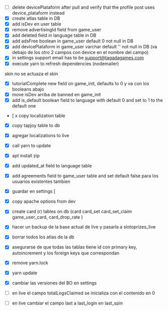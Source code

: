  - [ ] delete devicePlataform after pull and verify that the profile post uses device_plataform instead
 - [x] create atlas table in DB
 - [x] add isDev en user table
 - [x] remove advertisingId field from game_user
 - [x] add deleted field in language table in DB
 - [x] add adsFree boolean in game_user default 0 not null in DB
 - [x] add devicePlataform in game_user varchar default '' not null in DB (va debajo de los otro 2 campos con device en el nombre del campo)
 - [x] in settings support email has to be support@tagadagames.com
 - [x] execute yarn to refresh dependencies (nodemailer)
 
 skin no se actuaza el skin

 - [x] tutorialComplete new field on game_init, defaults to 0 y va con los booleans abajo
 - [x] move isDev arriba de banned en game_init
 - [x] add is_default boolean field to language with default 0 and set to 1 to the default one
 - [ x copy localization table
- [x] copy tapjoy table to db
- [x] agregar localizations to live
- [x] call yarn to update
- [x] apt install zip


 - [x] add updated_at field to language table
 - [x] add agreements field to game_user table and set default false para los usuarios existentes tambien
 - [x] guardar en settings [

 - [x] copy apache options from dev

 - [x] create card (r) tables on db (card card_set card_set_claim game_user_card, card_drop_rate )
 - [x] hacer un backup de la base actual de live y pasarla a slotoprizes_live
 - [x] borrar todos los atlas de la db
 - [x] asegurarse de que todas las tablas tiene id con primary key, autoincrement y los foreign keys que correspondan

 - [x] remove yarn.lock
 - [x] yarn update
 - [x] cambiar las versiones del BO en settings


 - [ ] en live el campo totalLogsClaimed se inicializa con el contenido en 0
 - [ ] en live cambiar el campo last a last_login en last_spin
 